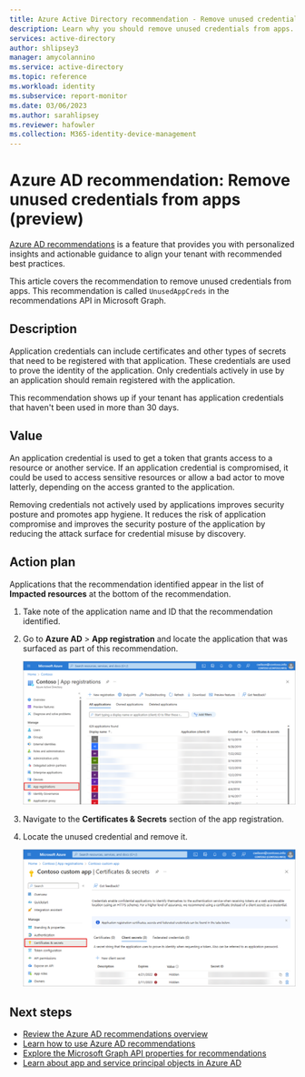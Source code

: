 ```yaml
---
title: Azure Active Directory recommendation - Remove unused credentials from apps (preview) | Microsoft Docs
description: Learn why you should remove unused credentials from apps.
services: active-directory
author: shlipsey3
manager: amycolannino
ms.service: active-directory
ms.topic: reference
ms.workload: identity
ms.subservice: report-monitor
ms.date: 03/06/2023
ms.author: sarahlipsey
ms.reviewer: hafowler
ms.collection: M365-identity-device-management
---
```

# Azure AD recommendation: Remove unused credentials from apps (preview)
[Azure AD recommendations](overview-recommendations.md) is a feature that provides you with personalized insights and actionable guidance to align your tenant with recommended best practices.

This article covers the recommendation to remove unused credentials from apps. This recommendation is called `UnusedAppCreds` in the recommendations API in Microsoft Graph. 

## Description

Application credentials can include certificates and other types of secrets that need to be registered with that application. These credentials are used to prove the identity of the application. Only credentials actively in use by an application should remain registered with the application.

This recommendation shows up if your tenant has application credentials that haven't been used in more than 30 days. 

## Value 

An application credential is used to get a token that grants access to a resource or another service. If an application credential is compromised, it could be used to access sensitive resources or allow a bad actor to move latterly, depending on the access granted to the application.

Removing credentials not actively used by applications improves security posture and promotes app hygiene. It reduces the risk of application compromise and improves the security posture of the application by reducing the attack surface for credential misuse by discovery.

## Action plan

Applications that the recommendation identified appear in the list of **Impacted resources** at the bottom of the recommendation. 

1. Take note of the application name and ID that the recommendation identified.

1. Go to **Azure AD** > **App registration** and locate the application that was surfaced as part of this recommendation.

    ![Screenshot of the Azure AD app registration area, with the App registrations menu item highlighted.](media/recommendation-remove-unused-credential-from-apps/app-registrations-list.png)

1. Navigate to the **Certificates & Secrets** section of the app registration.
1. Locate the unused credential and remove it.

    ![Screenshot of the Certificates & secrets area of app registrations.](media/recommendation-remove-unused-credential-from-apps/app-certificates-secrets.png)

## Next steps

- [Review the Azure AD recommendations overview](overview-recommendations.md)
- [Learn how to use Azure AD recommendations](howto-use-recommendations.md)
- [Explore the Microsoft Graph API properties for recommendations](/graph/api/resources/recommendations-api-overview)
- [Learn about app and service principal objects in Azure AD](../develop/app-objects-and-service-principals.md)
